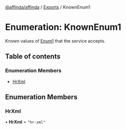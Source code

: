 [@affinda/affinda](../README.md) / [Exports](../modules.md) / KnownEnum1

# Enumeration: KnownEnum1

Known values of [Enum1](../modules.md#enum1) that the service accepts.

## Table of contents

### Enumeration Members

- [HrXml](KnownEnum1.md#hrxml)

## Enumeration Members

### HrXml

• **HrXml** = ``"hr-xml"``
